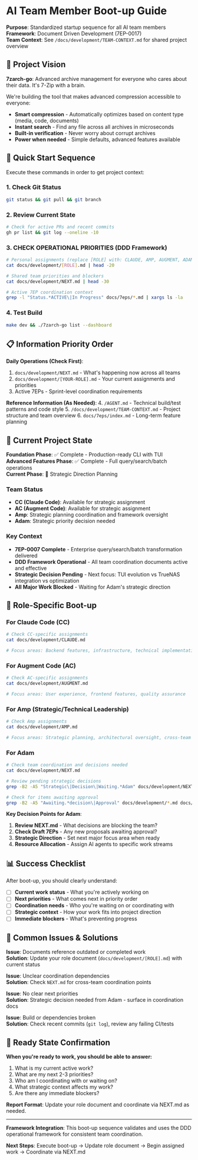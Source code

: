 # AI Team Member Boot-up Guide

**Purpose**: Standardized startup sequence for all AI team members  
**Framework**: Document Driven Development (7EP-0017)  
**Team Context**: See `/docs/development/TEAM-CONTEXT.md` for shared project overview

## 🎯 Project Vision

**7zarch-go**: Advanced archive management for everyone who cares about their data. It's 7-Zip with a brain.

We're building the tool that makes advanced compression accessible to everyone:
- **Smart compression** - Automatically optimizes based on content type (media, code, documents)
- **Instant search** - Find any file across all archives in microseconds
- **Built-in verification** - Never worry about corrupt archives
- **Power when needed** - Simple defaults, advanced features available

## 🚀 Quick Start Sequence

Execute these commands in order to get project context:

### 1. Check Git Status
```bash
git status && git pull && git branch
```

### 2. Review Current State
```bash
# Check for active PRs and recent commits
gh pr list && git log --oneline -10
```

### 3. **CHECK OPERATIONAL PRIORITIES** (DDD Framework)
```bash
# Personal assignments (replace [ROLE] with: CLAUDE, AMP, AUGMENT, ADAM)
cat docs/development/[ROLE].md | head -20

# Shared team priorities and blockers  
cat docs/development/NEXT.md | head -30

# Active 7EP coordination context
grep -l "Status.*ACTIVE\|In Progress" docs/7eps/*.md | xargs ls -la
```

### 4. Test Build
```bash
make dev && ./7zarch-go list --dashboard
```

## 📋 Information Priority Order

**Daily Operations (Check First)**:
1. `docs/development/NEXT.md` - What's happening now across all teams
2. `docs/development/[YOUR-ROLE].md` - Your current assignments and priorities
3. Active 7EPs - Sprint-level coordination requirements

**Reference Information (As Needed)**:
4. `/AGENT.md` - Technical build/test patterns and code style
5. `/docs/development/TEAM-CONTEXT.md` - Project structure and team overview
6. `docs/7eps/index.md` - Long-term feature planning

## 🎯 Current Project State

**Foundation Phase**: ✅ Complete - Production-ready CLI with TUI  
**Advanced Features Phase**: ✅ Complete - Full query/search/batch operations  
**Current Phase**: 🎯 Strategic Direction Planning

### Team Status
- **CC (Claude Code)**: Available for strategic assignment
- **AC (Augment Code)**: Available for strategic assignment  
- **Amp**: Strategic planning coordination and framework oversight
- **Adam**: Strategic priority decision needed

### Key Context
- **7EP-0007 Complete** - Enterprise query/search/batch transformation delivered
- **DDD Framework Operational** - All team coordination documents active and effective
- **Strategic Decision Pending** - Next focus: TUI evolution vs TrueNAS integration vs optimization
- **All Major Work Blocked** - Waiting for Adam's strategic direction

## 🔄 Role-Specific Boot-up

### For Claude Code (CC)
```bash
# Check CC-specific assignments
cat docs/development/CLAUDE.md

# Focus areas: Backend features, infrastructure, technical implementation
```

### For Augment Code (AC)  
```bash
# Check AC-specific assignments
cat docs/development/AUGMENT.md

# Focus areas: User experience, frontend features, quality assurance
```

### For Amp (Strategic/Technical Leadership)
```bash  
# Check Amp assignments
cat docs/development/AMP.md

# Focus areas: Strategic planning, architectural oversight, cross-team coordination
```

### For Adam
```bash
# Check team coordination and decisions needed
cat docs/development/NEXT.md

# Review pending strategic decisions
grep -B2 -A5 "Strategic\|Decision\|Waiting.*Adam" docs/development/NEXT.md

# Check for items awaiting approval
grep -B2 -A5 "Awaiting.*decision\|Approval" docs/development/*.md docs/7eps/*.md
```

**Key Decision Points for Adam**:
1. **Review NEXT.md** - What decisions are blocking the team?
2. **Check Draft 7EPs** - Any new proposals awaiting approval?
3. **Strategic Direction** - Set next major focus area when ready
4. **Resource Allocation** - Assign AI agents to specific work streams

## 📊 Success Checklist

After boot-up, you should clearly understand:
- [ ] **Current work status** - What you're actively working on
- [ ] **Next priorities** - What comes next in priority order
- [ ] **Coordination needs** - Who you're waiting on or coordinating with
- [ ] **Strategic context** - How your work fits into project direction
- [ ] **Immediate blockers** - What's preventing progress

## 🚨 Common Issues & Solutions

**Issue**: Documents reference outdated or completed work  
**Solution**: Update your role document (`docs/development/[ROLE].md`) with current status

**Issue**: Unclear coordination dependencies  
**Solution**: Check `NEXT.md` for cross-team coordination points

**Issue**: No clear next priorities  
**Solution**: Strategic decision needed from Adam - surface in coordination docs

**Issue**: Build or dependencies broken  
**Solution**: Check recent commits (`git log`), review any failing CI/tests

## 🎯 Ready State Confirmation

**When you're ready to work, you should be able to answer:**
1. What is my current active work?
2. What are my next 2-3 priorities?
3. Who am I coordinating with or waiting on?
4. What strategic context affects my work?
5. Are there any immediate blockers?

**Report Format**: Update your role document and coordinate via NEXT.md as needed.

---

**Framework Integration**: This boot-up sequence validates and uses the DDD operational framework for consistent team coordination.

**Next Steps**: Execute boot-up → Update role document → Begin assigned work → Coordinate via NEXT.md